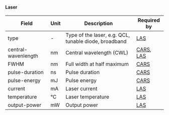 #### Laser

| Field               | Unit | Description                                           | Required by                                                  |
| ------------------- | ---- | ----------------------------------------------------- | ------------------------------------------------------------ |
| type                | -    | Type of the laser, e.g. QCL, tunable diode, broadband | [LAS](../../spectroscopy/LAS/metadata.md)                    |
| central-wavenlength | nm   | Central wavelength (CWL)                              | [CARS](../../spectroscopy/CARS/metadata.md), [LAS](../../spectroscopy/LAS/metadata.md) |
| FWHM                | nm   | Full width at half maximum                            | [CARS](../../spectroscopy/CARS/metadata.md)                  |
| pulse-duration      | ns   | Pulse duration                                        | [CARS](../../spectroscopy/CARS/metadata.md)                  |
| pulse-energy        | mJ   | Pulse energy                                          | [CARS](../../spectroscopy/CARS/metadata.md)                  |
| current             | mA   | Laser current                                         | [LAS](../../spectroscopy/LAS/metadata.md)                    |
| temperature         | °C   | Laser temperature                                     | [LAS](../../spectroscopy/LAS/metadata.md)                    |
| output-power        | mW   | Output power                                          | [LAS](../../spectroscopy/LAS/metadata.md)                    |

